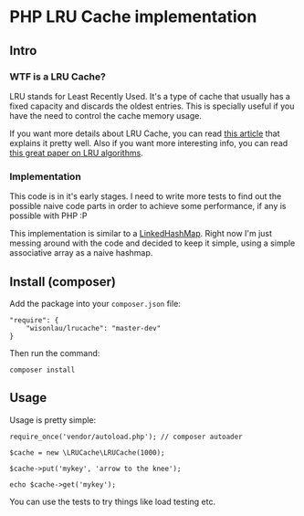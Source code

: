 # PHP LRU Cache implementation

## Intro

### WTF is a LRU Cache?

LRU stands for Least Recently Used. It's a type of cache that usually has a fixed capacity and discards the oldest entries. This is specially useful if you have the need to control the cache memory usage.

If you want more details about LRU Cache, you can read [this article][0] that explains it pretty well. Also if you want more interesting info, you can read [this great paper on LRU algorithms][1].

### Implementation

This code is in it's early stages. I need to write more tests to find out the possible naive code parts in order to achieve some performance, if any is possible with PHP :P

This implementation is similar to a [LinkedHashMap][2]. Right now I'm just messing around with the code and decided to keep it simple, using a simple associative array as a naive hashmap. 

## Install (composer)

Add the package into your `composer.json` file:

    "require": {
        "wisonlau/lrucache": "master-dev"
    }

Then run the command:

    composer install

## Usage

Usage is pretty simple:

    require_once('vendor/autoload.php'); // composer autoader
    
    $cache = new \LRUCache\LRUCache(1000);
    
    $cache->put('mykey', 'arrow to the knee');
    
    echo $cache->get('mykey');

You can use the tests to try things like load testing etc.


[0]: http://java-planet.blogspot.pt/2005/08/how-to-set-up-simple-lru-cache-using.html
[1]: http://www.vldb.org/conf/1994/P439.PDF
[2]: http://docs.oracle.com/javase/7/docs/api/java/util/LinkedHashMap.html
